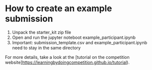 # How to create an example submission

1. Unpack the starter_kit zip file
2. Open and run the jupyter noteboot example_participant.ipynb
3. Important: submission_template.csv and example_participant.ipynb need to stay in the same directory

For more details, take a look at the [tutorial on the competition website]https://learningbydoingcompetition.github.io/tutorial).
